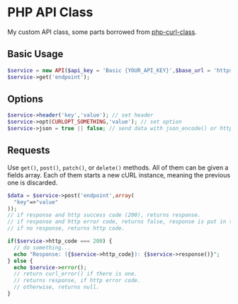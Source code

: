 # PHP API Class
My custom API class, some parts borrowed from [php-curl-class](https://github.com/php-curl-class/php-curl-class).

## Basic Usage

```php
$service = new API($api_key = 'Basic {YOUR_API_KEY}',$base_url = 'https://api.example.com/v1/', $send_json = true | false);
$service->get('endpoint');
```

## Options

```php
$service->header('key','value'); // set header
$service->opt(CURLOPT_SOMETHING,'value'); // set option
$service->json = true || false; // send data with json_encode() or http_build_query()
```

## Requests

Use `get()`, `post()`, `patch()`, or `delete()` methods. All of them can be given a fields array. Each of them starts a new cURL instance, meaning the previous one is discarded.

```php
$data = $service->post('endpoint',array(
  "key"=>"value"
));
// if response and http success code (200), returns response.
// if response and http error code, returns false, response is put in the $service->error() method.
// if no response, returns http code.

if($service->http_code === 200) {
  // do something...
  echo "Response: ({$service->http_code}): {$service->response()}";
} else {
  echo $service->error();
  // return curl_error() if there is one.
  // returns response, if http error code.
  // otherwise, returns null.
}
```
